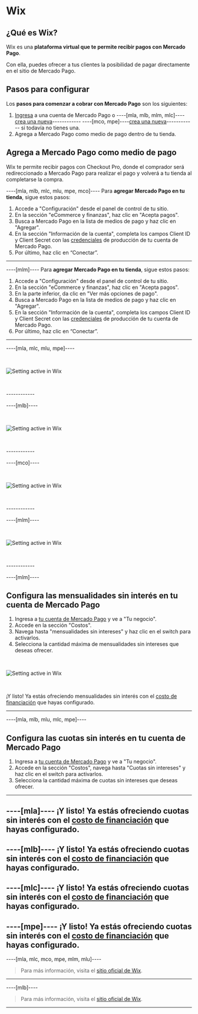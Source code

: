 # Wix
 
## ¿Qué es Wix?
 
Wix es una **plataforma virtual que te permite recibir pagos con Mercado Pago**.
 
Con ella, puedes ofrecer a tus clientes la posibilidad de pagar directamente en el sitio de Mercado Pago.
 
 
## Pasos para configurar

Los **pasos para comenzar a cobrar con Mercado Pago** son los siguientes:

1. [Ingresa](https://www.mercadolibre.com/jms/[FAKER][GLOBALIZE][SITE_ID]/lgz/login?platform_id=mp&go=https://www.mercadopago[FAKER][URL][DOMAIN]/developers/es/guides/plugins/unofficial/wix) a una cuenta de Mercado Pago o ----[mla, mlb, mlm, mlc]----[crea una nueva](https://www.mercadopago[FAKER][URL][DOMAIN]/hub/registration/landing)------------ ----[mco, mpe]----[crea una nueva](https://www.mercadopago[FAKER][URL][DOMAIN]/registration-mp)------------ si todavía no tienes una.
2. Agrega a Mercado Pago como medio de pago dentro de tu tienda.


## Agrega a Mercado Pago como medio de pago

Wix te permite recibir pagos con Checkout Pro, donde el comprador será redireccionado a Mercado Pago para realizar el pago y volverá a tu tienda al completarse la compra.

----[mla, mlb, mlc, mlu, mpe, mco]----
Para **agregar Mercado Pago en tu tienda**, sigue estos pasos:

1. Accede a "Configuración" desde el panel de control de tu sitio. 
1. En la sección "eCommerce y finanzas", haz clic en "Acepta pagos".
1. Busca a Mercado Pago en la lista de medios de pago y haz clic en "Agregar".
1. En la sección "Información de la cuenta", completa los campos Client ID y Client Secret con las [credenciales](https://www.mercadopago[FAKER][URL][DOMAIN]/developers/es/guides/resources/credentials) de producción de tu cuenta de Mercado Pago.
1. Por último, haz clic en “Conectar”.
------------

----[mlm]----
Para **agregar Mercado Pago en tu tienda**, sigue estos pasos:

1. Accede a "Configuración" desde el panel de control de tu sitio. 
1. En la sección "eCommerce y finanzas", haz clic en "Acepta pagos".
1. En la parte inferior, da clic en "Ver más opciones de pago".
1. Busca a Mercado Pago en la lista de medios de pago y haz clic en "Agregar".
1. En la sección "Información de la cuenta", completa los campos Client ID y Client Secret con las [credenciales](https://www.mercadopago[FAKER][URL][DOMAIN]/developers/es/guides/resources/credentials) de producción de tu cuenta de Mercado Pago.
1. Por último, haz clic en “Conectar”.
------------

----[mla, mlc, mlu, mpe]----
<p>&nbsp;</p>

![Setting active in Wix](/images/wix/wix_es_connect_configuration_mla_mlc_mlu_mpe.gif)
<p>&nbsp;</p>
------------

----[mlb]----
<p>&nbsp;</p>

![Setting active in Wix](/images/wix/wix_es_connect_configuration_mlb.gif)
<p>&nbsp;</p>
------------

----[mco]----
<p>&nbsp;</p>

![Setting active in Wix](/images/wix/wix_es_connect_configuration_mco.gif)
<p>&nbsp;</p>
------------

----[mlm]----
<p>&nbsp;</p>

![Setting active in Wix](/images/wix/wix_es_connect_configuration_mlm.gif)
<p>&nbsp;</p>
------------

----[mlm]----
## Configura las mensualidades sin interés en tu cuenta de Mercado Pago
 
1. Ingresa a [tu cuenta de Mercado Pago](https://www.mercadolibre.com/jms/[FAKER][GLOBALIZE][SITE_ID]/lgz/login?platform_id=mp) y ve a "Tu negocio".
2. Accede en la sección "Costos".
3. Navega hasta "mensualidades sin intereses" y haz clic en el switch para activarlos.
4. Selecciona la cantidad máxima de mensualidades sin intereses que deseas ofrecer.

<p>&nbsp;</p>
 
![Setting active in Wix](/images/wix/wix_es_config_account_msi_mlm.gif)
<p>&nbsp;</p>

¡Y listo! Ya estás ofreciendo mensualidades sin interés con el [costo de financiación](https://www.mercadopago.com.mx/ayuda/mensualidades-sin-intereses_2255) que hayas configurado.

------------

----[mla, mlb, mlu, mlc, mpe]----
## Configura las cuotas sin interés en tu cuenta de Mercado Pago
 
1. Ingresa a [tu cuenta de Mercado Pago](https://www.mercadopago[FAKER][URL][DOMAIN]) y ve a "Tu negocio".
2. Accede en la sección "Costos", navega hasta "Cuotas sin intereses" y haz clic en el switch para activarlos.
3. Selecciona la cantidad máxima de cuotas sin intereses que deseas ofrecer.
------------


----[mla]----
¡Y listo! Ya estás ofreciendo cuotas sin interés con el [costo de financiación](https://www.mercadopago.com.ar/ayuda/cuotas-sin-interes_3299) que hayas configurado.
------------

----[mlb]----
¡Y listo! Ya estás ofreciendo cuotas sin interés con el [costo de financiación](https://www.mercadopago.com.br/ajuda/oferecer-parcelas-sem-juros-para-compradores_454) que hayas configurado.
------------

----[mlc]----
¡Y listo! Ya estás ofreciendo cuotas sin interés con el [costo de financiación](https://www.mercadopago.cl/ayuda/3299) que hayas configurado.
------------

----[mpe]----
¡Y listo! Ya estás ofreciendo cuotas sin interés con el [costo de financiación](https://www.mercadopago.com.pe/ayuda/3299) que hayas configurado.
------------


<!-- -->
----[mla, mlc, mco, mpe, mlm, mlu]----
> Para más información, visita el [sitio oficial de Wix](https://es.wix.com/ecommerce/tienda-online).
------------

----[mlb]----
> Para más información, visita el [sitio oficial de Wix](https://pt.wix.com/ecommerce/loja-virtual).
------------
